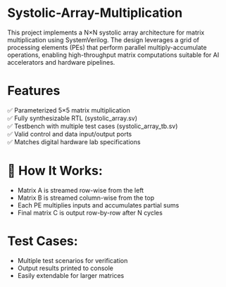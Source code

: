 # Systolic-Array-Multiplication
This project implements a N×N systolic array architecture for matrix multiplication using SystemVerilog. The design leverages a grid of processing elements (PEs) that perform parallel multiply-accumulate operations, enabling high-throughput matrix computations suitable for AI accelerators and hardware pipelines.

# Features
✅ Parameterized 5×5 matrix multiplication    
✅ Fully synthesizable RTL (systolic_array.sv)    
✅ Testbench with multiple test cases (systolic_array_tb.sv)    
✅ Valid control and data input/output ports    
✅ Matches digital hardware lab specifications    

# 🚀 How It Works:
- Matrix A is streamed row-wise from the left   
- Matrix B is streamed column-wise from the top   
- Each PE multiplies inputs and accumulates partial sums   
- Final matrix C is output row-by-row after N cycles   

# Test Cases:
- Multiple test scenarios for verification   
- Output results printed to console   
- Easily extendable for larger matrices   
